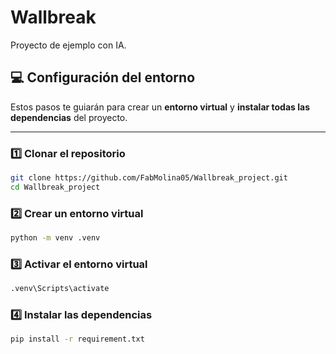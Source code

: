 # Wallbreak

Proyecto de ejemplo con IA.

## 💻 Configuración del entorno

Estos pasos te guiarán para crear un **entorno virtual** y **instalar todas las dependencias** del proyecto.

---

### 1️⃣ Clonar el repositorio

```bash
git clone https://github.com/FabMolina05/Wallbreak_project.git
cd Wallbreak_project
```

### 2️⃣ Crear un entorno virtual

```bash
python -m venv .venv
```

### 3️⃣ Activar el entorno virtual

```bash
.venv\Scripts\activate
```

### 4️⃣ Instalar las dependencias


```bash
pip install -r requirement.txt
```


